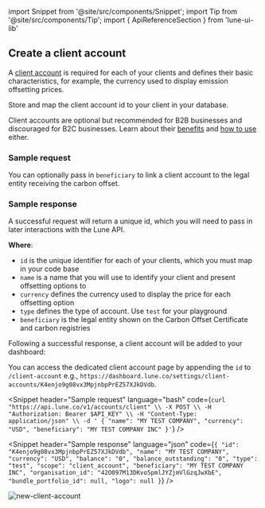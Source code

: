 import Snippet  from '@site/src/components/Snippet';
import Tip from '@site/src/components/Tip';
import { ApiReferenceSection } from 'lune-ui-lib'

<ApiReferenceSection>

<div className="paragraphSections">

<div>

## Create a client account


A [client account](/api-reference/client-accounts/create-client-account) is required for each of your clients and defines their basic characteristics, for example, the currency used to display emission offsetting prices.

<Tip>

Store and map the client account id to your client in your database.

</Tip>

Client accounts are optional but recommended for B2B businesses and discouraged for B2C businesses.
Learn about their [benefits](/key-concepts/client-accounts) and [how to use](/key-concepts/live-test-accounts#accounts) either.


</div>
<div>

### Sample request

You can optionally pass in `beneficiary` to link a client account to the legal entity receiving the carbon offset.

</div>
<div>

### Sample response

A successful request will return a unique id, which you will need to pass in later interactions with the Lune API.

**Where**:

- `id` is the unique identifier for each of your clients, which you must map in your code base
- `name` is a name that you will use to identify your client and present offsetting options to
- `currency` defines the currency used to display the price for each offsetting option
- `type` defines the type of account.  Use `test` for your playground
- `beneficiary` is the legal entity shown on the Carbon Offset Certificate and carbon registries

Following a successful response, a client account will be added to your dashboard:

<Tip>

You can access the dedicated client account page by appending the `id` to `/client-account` e.g., `https://dashboard.lune.co/settings/client-accounts/K4enjo9g08vx3MpjnbpPrEZ57XJkDVdb`.

</Tip>

</div>
</div>

<div className="miniSections">

<Snippet
    header="Sample request"
    language="bash"
    code={`curl "https://api.lune.co/v1/accounts/client" \\
  -X POST \\
  -H "Authorization: Bearer $API_KEY" \\
  -H "Content-Type: application/json" \\
  -d '
    {
      "name": "MY TEST COMPANY",
      "currency": "USD",
      "beneficiary": "MY TEST COMPANY INC"
    }'`}
/>

<Snippet
    header="Sample response"
    language="json"
    code={`{
  "id": "K4enjo9g08vx3MpjnbpPrEZ57XJkDVdb",
  "name": "MY TEST COMPANY",
  "currency": "USD",
  "balance": "0",
  "balance_outstanding": "0",
  "type": "test",
  "scope": "client_account",
  "beneficiary": "MY TEST COMPANY INC",
  "organisation_id": "42O097M13DKvo5pmlJYZjmVlGzqJwXbE",
  "bundle_portfolio_id": null,
  "logo": null
}`}
/>

![new-client-account](/img/clientaccounts.png)

</div>
</ApiReferenceSection>
